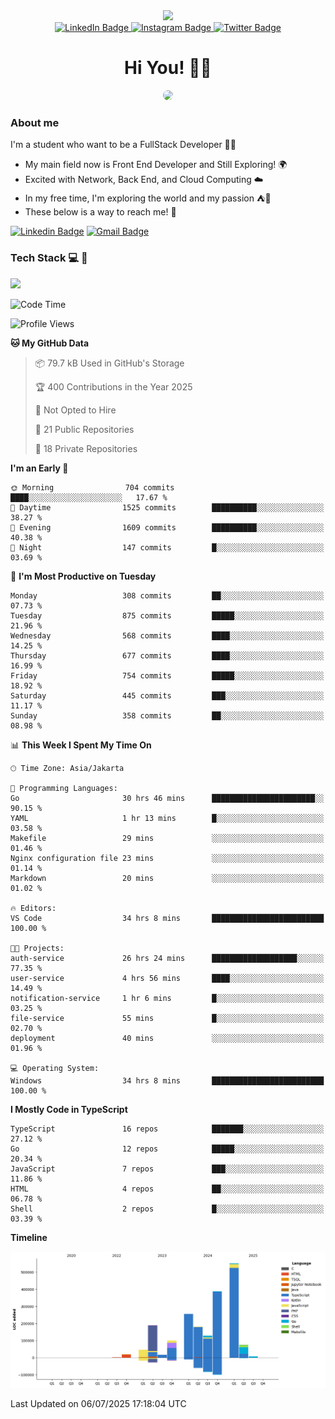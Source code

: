 <div>
  <div id="header" align="center">
      <img src="https://media.giphy.com/media/nFLW7PNGgN3lI68rdv/giphy.gif" width="100"/>
      <div id="badges" style="margin-bottom:20px">
        <a href="https://www.linkedin.com/in/daffaputranarendra/">
          <img src="https://img.shields.io/badge/LinkedIn-blue?style=for-the-badge&logo=linkedin&logoColor=white" alt="LinkedIn Badge"/>
        </a>
        <a href="https://www.instagram.com/daffadon_/">
          <img src="https://img.shields.io/badge/Instagram-E4405F?style=for-the-badge&logo=instagram&logoColor=white" alt="Instagram Badge"/>
        </a>
        <a href="https://twitter.com/daffadon_">
          <img src="https://img.shields.io/badge/Twitter-blue?style=for-the-badge&logo=twitter&logoColor=white" alt="Twitter Badge"/>
        </a>
      </div>
    <h1>Hi You! 🙌🙌</h1>
    <img src="https://media.giphy.com/media/rJsMvyk7AHHiW9qKLM/giphy.gif" height=200 style="border-radius:10px" />
  </div>
</div>

### About me

I'm a student who want to be a FullStack Developer 🧑‍💻

- My main field now is Front End Developer and Still Exploring! 🌍
- Excited with Network, Back End, and Cloud Computing ☁️
- In my free time, I'm exploring the world and my passion ⛺🍵
- These below is a way to reach me! 🏃

[![Linkedin Badge](https://skillicons.dev/icons?i=linkedin)](https://www.linkedin.com/in/daffaputranarendra/)
[![Gmail Badge](https://skillicons.dev/icons?i=gmail)](https://mail.google.com/mail/?view=cm&fs=1&to=daffaputranarendra9@gmail.com)

### Tech Stack 💻 📘

<img src="https://skillicons.dev/icons?i=java,html,css,javascript,typescript,golang,react,next,express,vite,tailwind,mui,prisma,mongodb,mysql,firebase,jest,git,jenkins,docker,kubernetes,github,postman,prometheus,grafana,gcp,vscode,arch,&perline=9"/>

<!--START_SECTION:waka-->
![Code Time](http://img.shields.io/badge/Code%20Time-122%20hrs%2058%20mins-blue)

![Profile Views](http://img.shields.io/badge/Profile%20Views-1-blue)

**🐱 My GitHub Data** 

> 📦 79.7 kB Used in GitHub's Storage 
 > 
> 🏆 400 Contributions in the Year 2025
 > 
> 🚫 Not Opted to Hire
 > 
> 📜 21 Public Repositories 
 > 
> 🔑 18 Private Repositories 
 > 
**I'm an Early 🐤** 

```text
🌞 Morning                704 commits         ████░░░░░░░░░░░░░░░░░░░░░   17.67 % 
🌆 Daytime                1525 commits        ██████████░░░░░░░░░░░░░░░   38.27 % 
🌃 Evening                1609 commits        ██████████░░░░░░░░░░░░░░░   40.38 % 
🌙 Night                  147 commits         █░░░░░░░░░░░░░░░░░░░░░░░░   03.69 % 
```
📅 **I'm Most Productive on Tuesday** 

```text
Monday                   308 commits         ██░░░░░░░░░░░░░░░░░░░░░░░   07.73 % 
Tuesday                  875 commits         █████░░░░░░░░░░░░░░░░░░░░   21.96 % 
Wednesday                568 commits         ████░░░░░░░░░░░░░░░░░░░░░   14.25 % 
Thursday                 677 commits         ████░░░░░░░░░░░░░░░░░░░░░   16.99 % 
Friday                   754 commits         █████░░░░░░░░░░░░░░░░░░░░   18.92 % 
Saturday                 445 commits         ███░░░░░░░░░░░░░░░░░░░░░░   11.17 % 
Sunday                   358 commits         ██░░░░░░░░░░░░░░░░░░░░░░░   08.98 % 
```


📊 **This Week I Spent My Time On** 

```text
🕑︎ Time Zone: Asia/Jakarta

💬 Programming Languages: 
Go                       30 hrs 46 mins      ███████████████████████░░   90.15 % 
YAML                     1 hr 13 mins        █░░░░░░░░░░░░░░░░░░░░░░░░   03.58 % 
Makefile                 29 mins             ░░░░░░░░░░░░░░░░░░░░░░░░░   01.46 % 
Nginx configuration file 23 mins             ░░░░░░░░░░░░░░░░░░░░░░░░░   01.14 % 
Markdown                 20 mins             ░░░░░░░░░░░░░░░░░░░░░░░░░   01.02 % 

🔥 Editors: 
VS Code                  34 hrs 8 mins       █████████████████████████   100.00 % 

🐱‍💻 Projects: 
auth-service             26 hrs 24 mins      ███████████████████░░░░░░   77.35 % 
user-service             4 hrs 56 mins       ████░░░░░░░░░░░░░░░░░░░░░   14.49 % 
notification-service     1 hr 6 mins         █░░░░░░░░░░░░░░░░░░░░░░░░   03.25 % 
file-service             55 mins             █░░░░░░░░░░░░░░░░░░░░░░░░   02.70 % 
deployment               40 mins             ░░░░░░░░░░░░░░░░░░░░░░░░░   01.96 % 

💻 Operating System: 
Windows                  34 hrs 8 mins       █████████████████████████   100.00 % 
```

**I Mostly Code in TypeScript** 

```text
TypeScript               16 repos            ███████░░░░░░░░░░░░░░░░░░   27.12 % 
Go                       12 repos            █████░░░░░░░░░░░░░░░░░░░░   20.34 % 
JavaScript               7 repos             ███░░░░░░░░░░░░░░░░░░░░░░   11.86 % 
HTML                     4 repos             ██░░░░░░░░░░░░░░░░░░░░░░░   06.78 % 
Shell                    2 repos             █░░░░░░░░░░░░░░░░░░░░░░░░   03.39 % 
```



**Timeline**

![Lines of Code chart](https://raw.githubusercontent.com/Daffadon/Daffadon/main/assets/bar_graph.png)


 Last Updated on 06/07/2025 17:18:04 UTC
<!--END_SECTION:waka-->
